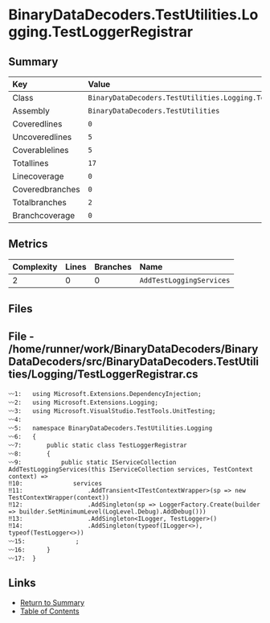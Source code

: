﻿# BinaryDataDecoders.TestUtilities.Logging.TestLoggerRegistrar

## Summary

| Key             | Value                                                          |
| :-------------- | :------------------------------------------------------------- |
| Class           | `BinaryDataDecoders.TestUtilities.Logging.TestLoggerRegistrar` |
| Assembly        | `BinaryDataDecoders.TestUtilities`                             |
| Coveredlines    | `0`                                                            |
| Uncoveredlines  | `5`                                                            |
| Coverablelines  | `5`                                                            |
| Totallines      | `17`                                                           |
| Linecoverage    | `0`                                                            |
| Coveredbranches | `0`                                                            |
| Totalbranches   | `2`                                                            |
| Branchcoverage  | `0`                                                            |

## Metrics

| Complexity | Lines | Branches | Name                     |
| :--------- | :---- | :------- | :----------------------- |
| 2          | 0     | 0        | `AddTestLoggingServices` |

## Files

## File - /home/runner/work/BinaryDataDecoders/BinaryDataDecoders/src/BinaryDataDecoders.TestUtilities/Logging/TestLoggerRegistrar.cs

```CSharp
〰1:   using Microsoft.Extensions.DependencyInjection;
〰2:   using Microsoft.Extensions.Logging;
〰3:   using Microsoft.VisualStudio.TestTools.UnitTesting;
〰4:   
〰5:   namespace BinaryDataDecoders.TestUtilities.Logging
〰6:   {
〰7:       public static class TestLoggerRegistrar
〰8:       {
〰9:           public static IServiceCollection AddTestLoggingServices(this IServiceCollection services, TestContext context) =>
‼10:              services
‼11:                  .AddTransient<ITestContextWrapper>(sp => new TestContextWrapper(context))
‼12:                  .AddSingleton(sp => LoggerFactory.Create(builder => builder.SetMinimumLevel(LogLevel.Debug).AddDebug()))
‼13:                  .AddSingleton<ILogger, TestLogger>()
‼14:                  .AddSingleton(typeof(ILogger<>), typeof(TestLogger<>))
〰15:              ;
〰16:      }
〰17:  }
```

## Links

* [Return to Summary](Summary.md)
* [Table of Contents](../TOC.md)

